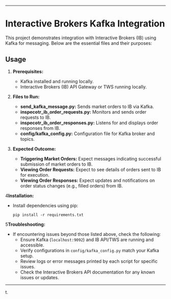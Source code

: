 #
---

# Interactive Brokers Kafka Integration

This project demonstrates integration with Interactive Brokers (IB) using Kafka for messaging. Below are the essential files and their purposes:

## Usage

1. **Prerequisites:**
   - Kafka installed and running locally.
   - Interactive Brokers (IB) API Gateway or TWS running locally.

2. **Files to Run:**

   - **send_kafka_message.py:** Sends market orders to IB via Kafka.
   - **inspecotr_ib_order_requests.py:** Monitors and sends order requests to IB.
   - **inspecotr_ib_order_responses.py:** Listens for and displays order responses from IB.
   - **config/kafka_config.py:** Configuration file for Kafka broker and topics.

3. **Expected Outcome:**
   - **Triggering Market Orders:** Expect messages indicating successful submission of market orders to IB.
   - **Viewing Order Requests:** Expect to see details of orders sent to IB for execution.
   - **Viewing Order Responses:** Expect updates and notifications on order status changes (e.g., filled orders) from IB.

4**Installation:**
   - Install dependencies using pip:
     ```
     pip install -r requirements.txt
     ```

5**Troubleshooting:**
   - If encountering issues beyond those listed above, check the following:
     - Ensure Kafka (`localhost:9092`) and IB API/TWS are running and accessible.
     - Verify configurations in `config/kafka_config.py` match your Kafka setup.
     - Review logs or error messages printed by each script for specific issues.
     - Check the Interactive Brokers API documentation for any known issues or updates.


---
t.

